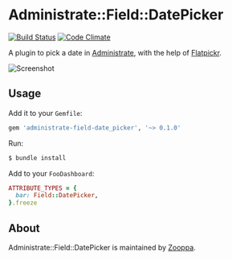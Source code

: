 # Administrate::Field::DatePicker

[![Build Status](https://travis-ci.com/zooppa/administrate-field-date_picker.svg?branch=master)](https://travis-ci.com/zooppa/administrate-field-date_picker)
[![Code Climate](https://codeclimate.com/github/zooppa/administrate-field-date_picker/badges/gpa.svg)](https://codeclimate.com/github/zooppa/administrate-field-date_picker)

A plugin to pick a date in [Administrate], with the help of [Flatpickr].

![Screenshot](https://raw.githubusercontent.com/zooppa/administrate-field-date_picker/master/screenshot.png)

## Usage

Add it to your `Gemfile`:

```ruby
gem 'administrate-field-date_picker', '~> 0.1.0'
```

Run:

```bash
$ bundle install
```

Add to your `FooDashboard`:

```ruby
ATTRIBUTE_TYPES = {
  bar: Field::DatePicker,
}.freeze
```

## About

Administrate::Field::DatePicker is maintained by [Zooppa].

[flatpickr]: https://github.com/chmln/flatpickr
[administrate]: https://github.com/thoughtbot/administrate
[zooppa]: https://www.zooppa.com/
